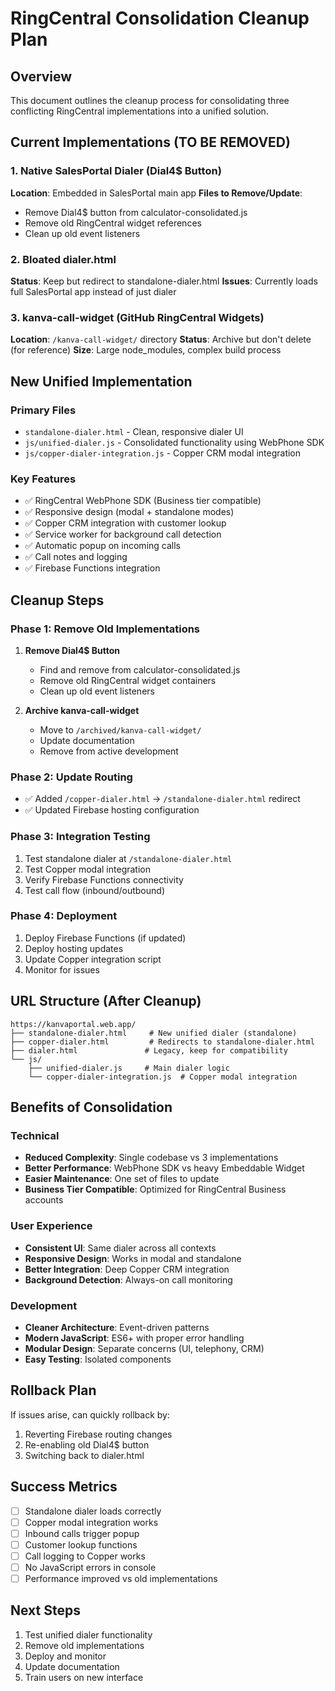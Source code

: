 # RingCentral Consolidation Cleanup Plan

## Overview
This document outlines the cleanup process for consolidating three conflicting RingCentral implementations into a unified solution.

## Current Implementations (TO BE REMOVED)

### 1. Native SalesPortal Dialer (Dial4$ Button)
**Location**: Embedded in SalesPortal main app
**Files to Remove/Update**:
- Remove Dial4$ button from calculator-consolidated.js
- Remove old RingCentral widget references
- Clean up old event listeners

### 2. Bloated dialer.html 
**Status**: Keep but redirect to standalone-dialer.html
**Issues**: Currently loads full SalesPortal app instead of just dialer

### 3. kanva-call-widget (GitHub RingCentral Widgets)
**Location**: `/kanva-call-widget/` directory
**Status**: Archive but don't delete (for reference)
**Size**: Large node_modules, complex build process

## New Unified Implementation

### Primary Files
- `standalone-dialer.html` - Clean, responsive dialer UI
- `js/unified-dialer.js` - Consolidated functionality using WebPhone SDK
- `js/copper-dialer-integration.js` - Copper CRM modal integration

### Key Features
- ✅ RingCentral WebPhone SDK (Business tier compatible)
- ✅ Responsive design (modal + standalone modes)
- ✅ Copper CRM integration with customer lookup
- ✅ Service worker for background call detection
- ✅ Automatic popup on incoming calls
- ✅ Call notes and logging
- ✅ Firebase Functions integration

## Cleanup Steps

### Phase 1: Remove Old Implementations
1. **Remove Dial4$ Button**
   - Find and remove from calculator-consolidated.js
   - Remove old RingCentral widget containers
   - Clean up old event listeners

2. **Archive kanva-call-widget**
   - Move to `/archived/kanva-call-widget/`
   - Update documentation
   - Remove from active development

### Phase 2: Update Routing
- ✅ Added `/copper-dialer.html` → `/standalone-dialer.html` redirect
- ✅ Updated Firebase hosting configuration

### Phase 3: Integration Testing
1. Test standalone dialer at `/standalone-dialer.html`
2. Test Copper modal integration
3. Verify Firebase Functions connectivity
4. Test call flow (inbound/outbound)

### Phase 4: Deployment
1. Deploy Firebase Functions (if updated)
2. Deploy hosting updates
3. Update Copper integration script
4. Monitor for issues

## URL Structure (After Cleanup)

```
https://kanvaportal.web.app/
├── standalone-dialer.html     # New unified dialer (standalone)
├── copper-dialer.html         # Redirects to standalone-dialer.html  
├── dialer.html               # Legacy, keep for compatibility
└── js/
    ├── unified-dialer.js     # Main dialer logic
    └── copper-dialer-integration.js  # Copper modal integration
```

## Benefits of Consolidation

### Technical
- **Reduced Complexity**: Single codebase vs 3 implementations
- **Better Performance**: WebPhone SDK vs heavy Embeddable Widget
- **Easier Maintenance**: One set of files to update
- **Business Tier Compatible**: Optimized for RingCentral Business accounts

### User Experience  
- **Consistent UI**: Same dialer across all contexts
- **Responsive Design**: Works in modal and standalone
- **Better Integration**: Deep Copper CRM integration
- **Background Detection**: Always-on call monitoring

### Development
- **Cleaner Architecture**: Event-driven patterns
- **Modern JavaScript**: ES6+ with proper error handling
- **Modular Design**: Separate concerns (UI, telephony, CRM)
- **Easy Testing**: Isolated components

## Rollback Plan
If issues arise, can quickly rollback by:
1. Reverting Firebase routing changes
2. Re-enabling old Dial4$ button
3. Switching back to dialer.html

## Success Metrics
- [ ] Standalone dialer loads correctly
- [ ] Copper modal integration works
- [ ] Inbound calls trigger popup
- [ ] Customer lookup functions
- [ ] Call logging to Copper works
- [ ] No JavaScript errors in console
- [ ] Performance improved vs old implementations

## Next Steps
1. Test unified dialer functionality
2. Remove old implementations
3. Deploy and monitor
4. Update documentation
5. Train users on new interface
